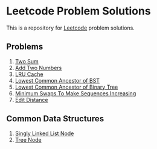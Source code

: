 Leetcode Problem Solutions
===

This is a repository for [Leetcode](https://leetcode.com/) problem solutions.

## Problems
1. [Two Sum](src/main/java/problems/TwoSum.java)
2. [Add Two Numbers](src/main/java/problems/AddTwoNumbers.java)
3. [LRU Cache](src/main/java/problems/LRUCache.java)
4. [Lowest Common Ancestor of BST](src/main/java/problems/LowestCommonAncestorBST.java)
5. [Lowest Common Ancestor of Binary Tree](src/main/java/problems/LowestCommonAncestorBinaryTree.java)
6. [Minimum Swaps To Make Sequences Increasing](src/main/java/problems/MinimumSwapsToMakeSequencesIncreasing.java)
7. [Edit Distance](src/main/java/problems/EditDistance.java)

## Common Data Structures
1. [Singly Linked List Node](src/main/java/problems/ListNode.java)
2. [Tree Node](src/main/java/problems/TreeNode.java)